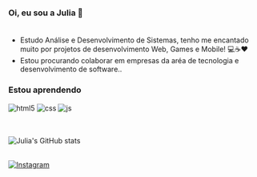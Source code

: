 ### Oi, eu sou a Julia 👋 </br></br>

- Estudo Análise e Desenvolvimento de Sistemas, tenho me encantado muito por projetos de desenvolvimento Web, Games e Mobile! 💻☕❤️
- Estou procurando colaborar em empresas da aréa de tecnologia e desenvolvimento de software..
  
### Estou aprendendo
<div style="display: inline_block">
  <img align="center" alt="html5" src="https://img.shields.io/badge/HTML5-E34F26?style=for-the-badge&logo=html5&logoColor=white" />
  <img align="center" alt="css" src="https://img.shields.io/badge/CSS3-1572B6?style=for-the-badge&logo=css3&logoColor=white" />
  <img align="center" alt="js" src="https://img.shields.io/badge/JavaScript-F7DF1E?style=for-the-badge&logo=javascript&logoColor=black" />
</div><br/><br/>

![Julia's GitHub stats](https://github-readme-stats.vercel.app/api?username=juliajunogueiira&show_icons=true&theme=dracula&count_private=true)</br><br>

[![Instagram](https://img.shields.io/badge/Instagram-E4405F?style=for-the-badge&logo=instagram&logoColor=white)](https://instagram.com/julia_junogueiira)
